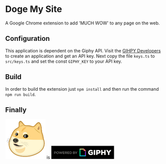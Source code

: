 # Doge My Site
A Google Chrome extension to add 'MUCH WOW' to any page on the web.

## Configuration
This application is dependent on the Giphy API. Visit the [GIHPY Developers](https://developers.giphy.com/) to create an application and get an API key. Next copy the file `keys.ts` to `src/keys.ts` and set the const `GIPHY_KEY` to your API key.

## Build
In order to build the extension just `npm install` and then run the command `npm run build`.

## Finally
![Doge Face](https://raw.githubusercontent.com/MichaelSolati/doge-my-site/master/assets/icon.png) is ![Powered By Giphy](https://raw.githubusercontent.com/MichaelSolati/doge-my-site/master/assets/giphy.gif)